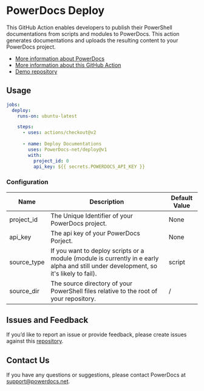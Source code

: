 # PowerDocs Deploy

This GitHub Action enables developers to publish their PowerShell documentations from scripts and modules to PowerDocs. This action generates documentations and uploads the resulting content to your PowerDocs project.

* [More information about PowerDocs](https://powerdocs.net)
* [More information about this GitHub Action](https://powerdocs.net/docs/github-action)
* [Demo repository](https://github.com/PowerDocs-net/deploy_github_demo)


## Usage
```yaml
jobs:
  deploy:
    runs-on: ubuntu-latest

    steps:
      - uses: actions/checkout@v2
      
      - name: Deploy Documentations
        uses: PowerDocs-net/deploy@v1
        with:
          project_id: 0
          api_key: ${{ secrets.POWERDOCS_API_KEY }}
```

### Configuration
| Name | Description | Default Value |
|------|-------------|---------------|
| project_id | The Unique Identifier of your PowerDocs project. | None |
| api_key | The api key of your PowerDocs Porject. | None |
| source_type | If you want to deploy scripts or a module (module is currently in e early alpha and still under development, so it's likely to fail). | script |
| source_dir | The source directory of your PowerShell files relative to the root of your repository. | / |

## Issues and Feedback
If you’d like to report an issue or provide feedback, please create issues against this [repository](https://github.com/PowerDocs-net/deploy/issues).


## Contact Us
If you have any questions or suggestions, please contact PowerDocs at support@powerdocs.net.
